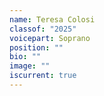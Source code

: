 ```yaml
---
name: Teresa Colosi
classof: "2025"
voicepart: Soprano
position: ""
bio: ""
image: ""
iscurrent: true
---
```


